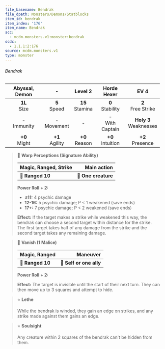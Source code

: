 ```yaml
---
file_basename: Bendrak
file_dpath: Monsters/Demons/Statblocks
item_id: bendrak
item_index: '176'
item_name: Bendrak
scc:
  - mcdm.monsters.v1:monster:bendrak
scdc:
  - 1.1.1:2:176
source: mcdm.monsters.v1
type: monster
---
```


###### Bendrak

|   Abyssal, Demon    |          -          |       Level 2       |       Horde Hexer       |            EV 4            |
| :-----------------: | :-----------------: | :-----------------: | :---------------------: | :------------------------: |
|  **1L**<br/> Size   |  **5**<br/> Speed   | **15**<br/> Stamina |  **0**<br/> Stability   |   **2**<br/> Free Strike   |
| **-**<br/> Immunity | **-**<br/> Movement |          -          | **-**<br/> With Captain | **Holy 3**<br/> Weaknesses |
|  **+0**<br/> Might  | **+1**<br/> Agility | **+0**<br/> Reason  |  **+0**<br/> Intuition  |    **+2**<br/> Presence    |

<!-- -->
> 🏹 **Warp Perceptions (Signature Ability)**
>
> | **Magic, Ranged, Strike** |     **Main action** |
> | ------------------------- | ------------------: |
> | **📏 Ranged 10**          | **🎯 One creature** |
>
> **Power Roll + 2:**
>
> - **≤11:** 4 psychic damage
> - **12-16:** 5 psychic damage; P < 1 weakened (save ends)
> - **17+:** 7 psychic damage; P < 2 weakened (save ends)
>
> **Effect:** If the target makes a strike while weakened this way, the bendrak can choose a second target within distance for the strike. The first target takes half of any damage from the strike and the second target takes any remaining damage.

<!-- -->
> 🏹 **Vanish (1 Malice)**
>
> | **Magic, Ranged** |            **Maneuver** |
> | ----------------- | ----------------------: |
> | **📏 Ranged 10**  | **🎯 Self or one ally** |
>
> **Power Roll + 2:**
>
> **Effect:** The target is invisible until the start of their next turn. They can then move up to 3 squares and attempt to hide.

<!-- -->
> ⭐️ **Lethe**
>
> While the bendrak is winded, they gain an edge on strikes, and any strike made against them gains an edge.

<!-- -->
> ⭐️ **Soulsight**
>
> Any creature within 2 squares of the bendrak can't be hidden from them.

